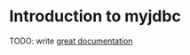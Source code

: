 # Introduction to myjdbc

TODO: write [great documentation](http://jacobian.org/writing/what-to-write/)
